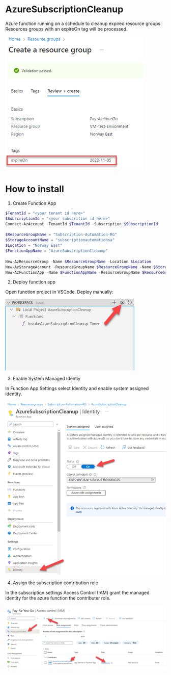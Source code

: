 # AzureSubscriptionCleanup
Azure function running on a schedule to cleanup expired resource groups. Resources groups with an expireOn tag will be processed.

![DocumentationImage](/doc/images/expireOn.png)

# How to install

1. Create Function App

```PowerShell
$TenantId = "<your tenant id here>"
$SubscriptionId = "<your subscrition id here>" 
Connect-AzAccount -TenantId $TenantId -Subscription $SubscriptionId

$ResourceGroupName = "Subscription-Automation-RG"
$StorageAccountName = "subscriptionautomationsa"
$Location = "Norway East"
$FunctionAppName = "AzureSubscriptionCleanup"

New-AzResourceGroup -Name $ResourceGroupName -Location $Location
New-AzStorageAccount -ResourceGroupName $ResourceGroupName -Name $StorageAccountName -Location $Location -SkuName "Standard_LRS"
New-AzFunctionApp -Name $FunctionAppName -ResourceGroupName $ResourceGroupName -Location $Location -StorageAccountName $StorageAccountName -Runtime PowerShell -OSType Windows -RuntimeVersion 7.4 -FunctionsVersion 4
```

2.  Deploy function app

Open function project in VSCode. Deploy manually:

![DocumentationImage](/doc/images/Deploy.png)


3.  Enable System Managed Identiy

In Function App Settings select Identity and enable system assigned identity.

![DocumentationImage](/doc/images/Identity.png)

4.  Assign the subscription contribution role

In the subscription settings Access Control (IAM) grant the managed identity for the azure function the contributer role.

![DocumentationImage](/doc/images/Contributor.png)

